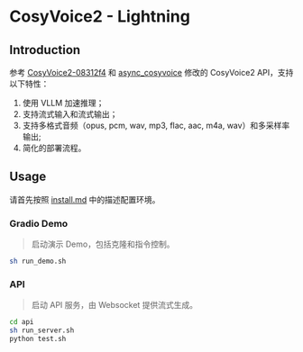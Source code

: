 # CosyVoice2 - Lightning

## Introduction

参考 [CosyVoice2-08312f4](https://github.com/FunAudioLLM/CosyVoice/tree/08312f4c4615b465d66ff55036be1cbd642904e6) 和 [async_cosyvoice](https://github.com/qi-hua/async_cosyvoice) 修改的 CosyVoice2 API，支持以下特性：

1. 使用 VLLM 加速推理；
2. 支持流式输入和流式输出；
3. 支持多格式音频（opus, pcm, wav, mp3, flac, aac, m4a, wav）和多采样率输出;
4. 简化的部署流程。

## Usage

请首先按照 [install.md](./install.md) 中的描述配置环境。

### Gradio Demo

> 启动演示 Demo，包括克隆和指令控制。

```bash
sh run_demo.sh
```

### API

> 启动 API 服务，由 Websocket 提供流式生成。

```bash
cd api
sh run_server.sh
python test.sh
```

